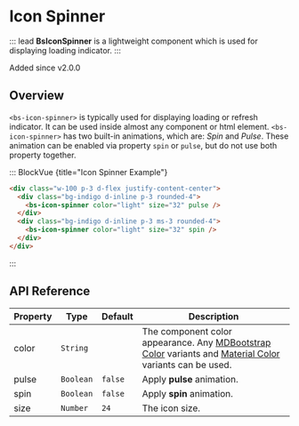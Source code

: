 # Icon Spinner

::: lead
**BsIconSpinner** is a lightweight component which is used for displaying loading indicator.
:::

<SmallNote color="teal">Added since v2.0.0</SmallNote>


## Overview

`<bs-icon-spinner>` is typically used for displaying loading or refresh indicator. 
It can be used inside almost any component or html element. `<bs-icon-spinner>` has
two built-in animations, which are: _Spin_ and _Pulse_. These animation can be enabled via 
property `spin` or `pulse`, but do not use both property together.

::: BlockVue {title="Icon Spinner Example"}

```html
<div class="w-100 p-3 d-flex justify-content-center">
  <div class="bg-indigo d-inline p-3 rounded-4">
    <bs-icon-spinner color="light" size="32" pulse />
  </div>  
  <div class="bg-indigo d-inline p-3 ms-3 rounded-4">
    <bs-icon-spinner color="light" size="32" spin />
  </div>  
</div>

```
:::


## API Reference

<BsTabs v-model="tabs1active" variant="material" color="grey-700" class="doc-api-reference">
  <BsTab label="Props" url="#api-reference">
    <div class="doc-table-responsive doc-table-props">

| Property | Type     | Default | Description |
|----------|----------|---------|-------------|
| color    | `String` |         | The component color appearance. Any [MDBootstrap Color](/reference/color-variants#mdbootstrap-colors) variants and [Material Color](/reference/color-variants#material-colors) variants can be used. |
| pulse    | `Boolean`| `false` | Apply **pulse** animation. |
| spin     | `Boolean`| `false` | Apply **spin** animation. |
| size     | `Number` | `24`    | The icon size. |

</div>
  </BsTab>
</BsTabs>


<script lang="ts" setup>
import { ref } from 'vue';

const tabs1active = ref(0);
</script>
